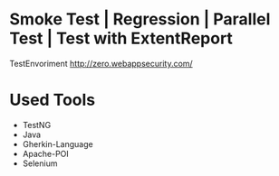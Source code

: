 # Smoke Test | Regression | Parallel Test | Test with ExtentReport
TestEnvoriment http://zero.webappsecurity.com/
# Used Tools
* TestNG
* Java
* Gherkin-Language
* Apache-POI
* Selenium